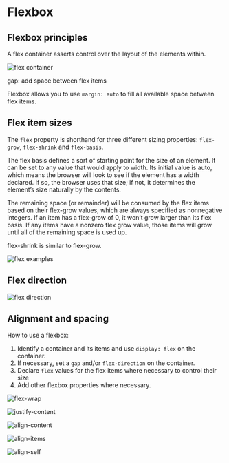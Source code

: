 # Flexbox

## Flexbox principles

A flex container asserts control over the layout of the elements within.

![flex container](../../assets/image/flex_container.png)

gap: add space between flex items

Flexbox allows you to use `margin: auto` to fill all available space between flex items.

## Flex item sizes

The `flex` property is shorthand for three different sizing properties: `flex-grow`, `flex-shrink` and `flex-basis`.

The flex basis defines a sort of starting point for the size of an element. It can be set to any value that would apply to width. Its initial value is auto, which means the browser will look to see if the element has a width declared. If so, the browser uses that size; if not, it determines the element’s size naturally by the contents.

The remaining space (or remainder) will be consumed by the flex items based on their flex-grow values, which are always specified as nonnegative integers. If an item has a flex-grow of 0, it won’t grow larger than its flex basis. If any items have a nonzero flex grow value, those items will grow until all of the remaining space is used up.

flex-shrink is similar to flex-grow.

![flex examples](../../assets/image/flex_examples.png)

## Flex direction

![flex direction](../../assets/image/flex_direction.png)

## Alignment and spacing

How to use a flexbox:

1. Identify a container and its items and use `display: flex` on the container.
2. If necessary, set a `gap` and/or `flex-direction` on the container.
3. Declare `flex` values for the flex items where necessary to control their size
4. Add other flexbox properties where necessary.

![flex-wrap](../../assets/image/flex_wrap.png)

![justify-content](../../assets/image/flex_justify_content.png)

![align-content](../../assets/image/flex_align_content.png)

![align-items](../../assets/image/flex_align_items.png)

![align-self](../../assets/image/flex_align_self.png)

